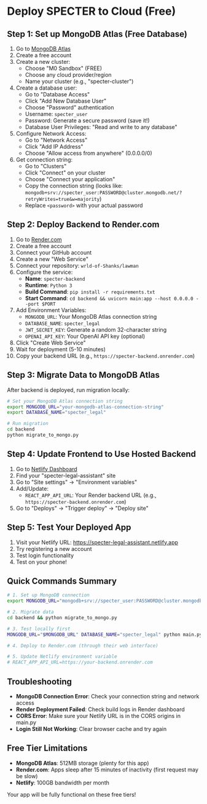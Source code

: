 # Deploy SPECTER to Cloud (Free)

## Step 1: Set up MongoDB Atlas (Free Database)

1. Go to [MongoDB Atlas](https://www.mongodb.com/atlas)
2. Create a free account
3. Create a new cluster:
   - Choose "M0 Sandbox" (FREE)
   - Choose any cloud provider/region
   - Name your cluster (e.g., "specter-cluster")
4. Create a database user:
   - Go to "Database Access"
   - Click "Add New Database User"
   - Choose "Password" authentication
   - Username: `specter_user`
   - Password: Generate a secure password (save it!)
   - Database User Privileges: "Read and write to any database"
5. Configure Network Access:
   - Go to "Network Access"
   - Click "Add IP Address"
   - Choose "Allow access from anywhere" (0.0.0.0/0)
6. Get connection string:
   - Go to "Clusters"
   - Click "Connect" on your cluster
   - Choose "Connect your application"
   - Copy the connection string (looks like: `mongodb+srv://specter_user:PASSWORD@cluster.mongodb.net/?retryWrites=true&w=majority`)
   - Replace `<password>` with your actual password

## Step 2: Deploy Backend to Render.com

1. Go to [Render.com](https://render.com)
2. Create a free account
3. Connect your GitHub account
4. Create a new "Web Service"
5. Connect your repository: `wrld-of-Shanks/lawman`
6. Configure the service:
   - **Name**: `specter-backend`
   - **Runtime**: `Python 3`
   - **Build Command**: `pip install -r requirements.txt`
   - **Start Command**: `cd backend && uvicorn main:app --host 0.0.0.0 --port $PORT`
7. Add Environment Variables:
   - `MONGODB_URL`: Your MongoDB Atlas connection string
   - `DATABASE_NAME`: `specter_legal`
   - `JWT_SECRET_KEY`: Generate a random 32-character string
   - `OPENAI_API_KEY`: Your OpenAI API key (optional)
8. Click "Create Web Service"
9. Wait for deployment (5-10 minutes)
10. Copy your backend URL (e.g., `https://specter-backend.onrender.com`)

## Step 3: Migrate Data to MongoDB Atlas

After backend is deployed, run migration locally:

```bash
# Set your MongoDB Atlas connection string
export MONGODB_URL="your-mongodb-atlas-connection-string"
export DATABASE_NAME="specter_legal"

# Run migration
cd backend
python migrate_to_mongo.py
```

## Step 4: Update Frontend to Use Hosted Backend

1. Go to [Netlify Dashboard](https://app.netlify.com)
2. Find your "specter-legal-assistant" site
3. Go to "Site settings" → "Environment variables"
4. Add/Update:
   - `REACT_APP_API_URL`: Your Render backend URL (e.g., `https://specter-backend.onrender.com`)
5. Go to "Deploys" → "Trigger deploy" → "Deploy site"

## Step 5: Test Your Deployed App

1. Visit your Netlify URL: https://specter-legal-assistant.netlify.app
2. Try registering a new account
3. Test login functionality
4. Test on your phone!

## Quick Commands Summary

```bash
# 1. Set up MongoDB connection
export MONGODB_URL="mongodb+srv://specter_user:PASSWORD@cluster.mongodb.net/?retryWrites=true&w=majority"

# 2. Migrate data
cd backend && python migrate_to_mongo.py

# 3. Test locally first
MONGODB_URL="$MONGODB_URL" DATABASE_NAME="specter_legal" python main.py

# 4. Deploy to Render.com (through their web interface)

# 5. Update Netlify environment variable
# REACT_APP_API_URL=https://your-backend.onrender.com
```

## Troubleshooting

- **MongoDB Connection Error**: Check your connection string and network access
- **Render Deployment Failed**: Check build logs in Render dashboard
- **CORS Error**: Make sure your Netlify URL is in the CORS origins in main.py
- **Login Still Not Working**: Clear browser cache and try again

## Free Tier Limitations

- **MongoDB Atlas**: 512MB storage (plenty for this app)
- **Render.com**: Apps sleep after 15 minutes of inactivity (first request may be slow)
- **Netlify**: 100GB bandwidth per month

Your app will be fully functional on these free tiers!
